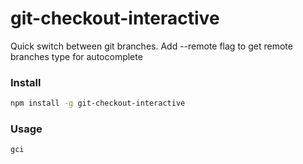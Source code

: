 # git-checkout-interactive

Quick switch between git branches.
Add --remote flag to get remote branches
type for autocomplete

### Install

```bash
npm install -g git-checkout-interactive
```

### Usage

```bash
gci
```
